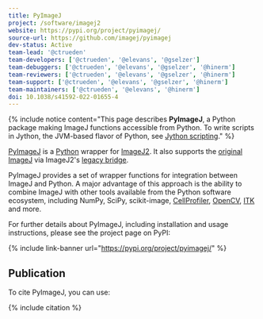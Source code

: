 ```yaml
---
title: PyImageJ
project: /software/imagej2
website: https://pypi.org/project/pyimagej/
source-url: https://github.com/imagej/pyimagej
dev-status: Active
team-lead: '@ctrueden'
team-developers: ['@ctrueden', '@elevans', '@gselzer']
team-debuggers: ['@ctrueden', '@elevans', '@gselzer', '@hinerm']
team-reviewers: ['@ctrueden', '@elevans', '@gselzer', '@hinerm']
team-support: ['@ctrueden', '@elevans', '@gselzer', '@hinerm']
team-maintainers: ['@ctrueden', '@elevans', '@hinerm']
doi: 10.1038/s41592-022-01655-4
---
```


{% include notice content="This page describes **PyImageJ**, a Python package
  making ImageJ functions accessible from Python. To write scripts in Jython,
  the JVM-based flavor of Python, see [Jython scripting](/scripting/jython)." %}

[PyImageJ](https://pypi.org/project/pyimagej/) is a [Python](/scripting/python)
wrapper for [ImageJ2](/software/imagej2). It also supports the
[original ImageJ](/software/imagej) via ImageJ2's
[legacy bridge](/libs/imagej-legacy).

PyImageJ provides a set of wrapper functions for integration between ImageJ and
Python. A major advantage of this approach is the ability to combine ImageJ
with other tools available from the Python software ecosystem, including NumPy,
SciPy, scikit-image, [CellProfiler](/software/cellprofiler),
[OpenCV](/software/opencv), [ITK](/software/itk) and more.

For further details about PyImageJ, including installation and usage
instructions, please see the project page on PyPI:

{% include link-banner url="https://pypi.org/project/pyimagej/" %}

## Publication

To cite PyImageJ, you can use:

{% include citation %}
